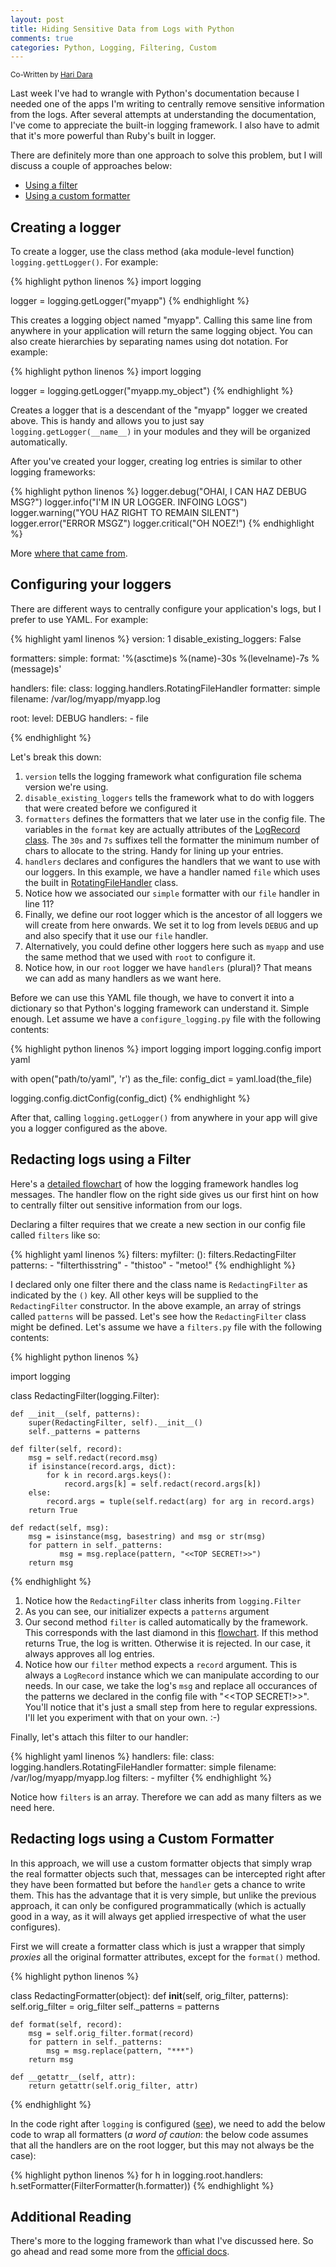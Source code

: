 ```yaml
---
layout: post
title: Hiding Sensitive Data from Logs with Python
comments: true
categories: Python, Logging, Filtering, Custom
---
```

<sup>Co-Written by [Hari Dara](https://github.com/haridsv)</sup>

Last week I've had to wrangle with Python's documentation because I needed one
of the apps I'm writing to centrally remove sensitive information from the logs. After
several attempts at understanding the documentation, I've come to appreciate
the built-in logging framework. I also have to admit that it's more powerful
than Ruby's built in logger.

There are definitely more than one approach to solve this problem, but I will discuss a couple of approaches below:
- [Using a filter](#redacting-logs-using-a-filter)
- [Using a custom formatter](#redacting-logs-using-a-custom-formatter)

## Creating a logger

To create a logger, use the class method (aka module-level function)
`logging.gettLogger()`. For example:

{% highlight python linenos %}
import logging

logger = logging.getLogger("myapp")
{% endhighlight %}

This creates a logging object named "myapp". Calling this same line from
anywhere in your application will return the same logging object. You can
also create hierarchies by separating names using dot notation. For example:

{% highlight python linenos %}
import logging

logger = logging.getLogger("myapp.my_object")
{% endhighlight %}

Creates a logger that is a descendant of the "myapp" logger we created above.
This is handy and allows you to just say `logging.getLogger(__name__)` in your
modules and they will be organized automatically.

After you've created your logger, creating log entries is similar to other
logging frameworks:

{% highlight python linenos %}
logger.debug("OHAI, I CAN HAZ DEBUG MSG?")
logger.info("I'M IN UR LOGGER. INFOING LOGS")
logger.warning("YOU HAZ RIGHT TO REMAIN SILENT")
logger.error("ERROR MSGZ")
logger.critical("OH NOEZ!")
{% endhighlight %}

More [where that came from](https://docs.python.org/2/library/logging.html).

## Configuring your loggers

There are different ways to centrally configure your application's logs, but I
prefer to use YAML. For example:

{% highlight yaml linenos %}
version: 1
disable_existing_loggers: False

formatters:
  simple:
    format: '%(asctime)s  %(name)-30s %(levelname)-7s %(message)s'

handlers:
    file:
        class: logging.handlers.RotatingFileHandler
        formatter: simple
        filename: /var/log/myapp/myapp.log

root:
    level: DEBUG
    handlers:
        - file

{% endhighlight %}

Let's break this down:

1. `version` tells the logging framework what configuration file schema version we're using.
1. `disable_existing_loggers` tells the framework what to do with loggers that were created before we configured it
1. `formatters` defines the formatters that we later use in the config file. The variables in the `format` key are actually attributes of the [LogRecord class](https://docs.python.org/2/library/logging.html#logrecord-attributes). The `30s` and `7s` suffixes tell the formatter the minimum number of chars to allocate to the string. Handy for lining up your entries.
1. `handlers` declares and configures the handlers that we want to use with our loggers. In this example, we have a handler named `file` which uses the built in [RotatingFileHandler](https://docs.python.org/2/library/logging.handlers.html#rotatingfilehandler) class.
1. Notice how we associated our `simple` formatter with our `file` handler in line 11?
1. Finally, we define our root logger which is the ancestor of all loggers we will create from here onwards. We set it to log from levels `DEBUG` and up and also specify that it use our `file` handler.
1. Alternatively, you could define other loggers here such as `myapp` and use the same method that we used with `root` to configure it.
1. Notice how, in our `root` logger we have `handlers` (plural)? That means we can add as many handlers as we want here.

Before we can use this YAML file though, we have to convert it into a dictionary
so that Python's logging framework can understand it. Simple enough. Let assume we
have a `configure_logging.py` file with the following contents:

{% highlight python linenos %}
import logging
import logging.config
import yaml

with open("path/to/yaml", 'r') as the_file:
    config_dict = yaml.load(the_file)

logging.config.dictConfig(config_dict)
{% endhighlight %}

After that, calling `logging.getLogger()` from anywhere in your app will give you
a logger configured as the above.

## Redacting logs using a Filter

Here's a [detailed flowchart](https://docs.python.org/2/howto/logging.html#logging-flow) 
of how the logging framework handles log messages. The handler flow on the right side
gives us our first hint on how to centrally filter out sensitive information 
from our logs.

Declaring a filter requires that we create a new section in our config file called
`filters` like so:

{% highlight yaml linenos %}
filters:
    myfilter:
        (): filters.RedactingFilter
        patterns:
            - "filterthisstring"
            - "thistoo"
            - "metoo!"
{% endhighlight %}

I declared only one filter there and the class name is `RedactingFilter` as indicated 
by the `()` key. All other keys will be supplied to the `RedactingFilter` constructor. In
the above example, an array of strings called `patterns` will be passed. Let's
see how the `RedactingFilter` class might be defined. Let's assume we have a `filters.py`
file with the following contents:

{% highlight python linenos %}

import logging


class RedactingFilter(logging.Filter):

    def __init__(self, patterns):
        super(RedactingFilter, self).__init__()
        self._patterns = patterns

    def filter(self, record):
        msg = self.redact(record.msg)
        if isinstance(record.args, dict):
            for k in record.args.keys():
                record.args[k] = self.redact(record.args[k])
        else:
            record.args = tuple(self.redact(arg) for arg in record.args)
        return True

    def redact(self, msg):
        msg = isinstance(msg, basestring) and msg or str(msg)
        for pattern in self._patterns:
               msg = msg.replace(pattern, "<<TOP SECRET!>>")
        return msg

{% endhighlight %}

1. Notice how the `RedactingFilter` class inherits from `logging.Filter`
1. As you can see, our initializer expects a `patterns` argument
1. Our second method `filter` is called automatically by the framework. This corresponds with the last diamond in this [flowchart](https://docs.python.org/2/howto/logging.html#logging-flow). If this method returns True, the log is written. Otherwise it is rejected. In our case, it always approves all log entries.
1. Notice how our `filter` method expects a `record` argument. This is always a `LogRecord` instance which we can manipulate according to our needs. In our case, we take the log's `msg` and replace all occurances of the patterns we declared in the config file with "<<TOP SECRET!>>". You'll notice that it's just a small step from here to regular expressions. I'll let you experiment with that on your own. :-)

Finally, let's attach this filter to our handler:

{% highlight yaml linenos %}
handlers:
    file:
        class: logging.handlers.RotatingFileHandler
        formatter: simple
        filename: /var/log/myapp/myapp.log
        filters:
            - myfilter
{% endhighlight %}

Notice how `filters` is an array. Therefore we can add as many filters as we need here.

## Redacting logs using a Custom Formatter

In this approach, we will use a custom formatter objects that simply wrap the real formatter objects such that, messages can be intercepted right after they have been formatted but before the `handler` gets a chance to write them. This has the advantage that it is very simple, but unlike the previous approach, it can only be configured programmatically (which is actually good in a way, as it will always get applied irrespective of what the user configures).

First we will create a formatter class which is just a wrapper that simply *proxies* all the original formatter attributes, except for the `format()` method.

{% highlight python linenos %}

class RedactingFormatter(object):
    def __init__(self, orig_filter, patterns):
        self.orig_filter = orig_filter
        self._patterns = patterns

    def format(self, record):
        msg = self.orig_filter.format(record)
        for pattern in self._patterns:
            msg = msg.replace(pattern, "***")
        return msg

    def __getattr__(self, attr):
        return getattr(self.orig_filter, attr)
        
{% endhighlight %}

In the code right after `logging` is configured ([see](#configuring-your-loggers)), we need to add the below code to wrap all formatters (*a word of caution*: the below code assumes that all the handlers are on the root logger, but this may not always be the case):

{% highlight python linenos %}
for h in logging.root.handlers:
    h.setFormatter(FilterFormatter(h.formatter))
{% endhighlight %}


## Additional Reading

There's more to the logging framework than what I've discussed here. So go ahead and read
some more from the [official docs](https://docs.python.org/2/library/logging.html).
